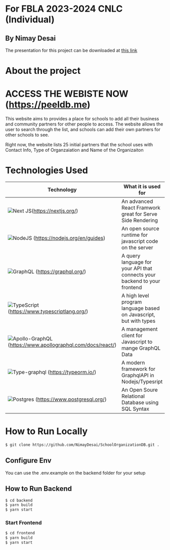 # For FBLA 2023-2024 CNLC (Individual)

## By Nimay Desai

The presentation for this project can be downloaded at [this link](SchoolDB.pptx)

# About the project

# ACCESS THE WEBISTE NOW (https://peeldb.me)

This website aims to provides a place for schools to add all their business and community partners for other people to access. The website allows the user to search through the list, and schools can add their own partners for other schools to see.

Right now, the website lists 25 initial partners that the school uses with Contact Info, Type of Organzaiation and Name of the Organizaiton

# Technologies Used

| Technology                                                                                                                                                 | What it is used for                                                       |
| ---------------------------------------------------------------------------------------------------------------------------------------------------------- | ------------------------------------------------------------------------- |
| ![Next JS](https://img.shields.io/badge/Next-black?style=for-the-badge&logo=next.js&logoColor=white)(https://nextjs.org/)                                  | An advanced React Framwork great for Serve Side Rendering                 |
| ![NodeJS](https://img.shields.io/badge/node.js-6DA55F?style=for-the-badge&logo=node.js&logoColor=white) (https://nodejs.org/en/guides)                     | An open source runtime for javascript code on the server                  |
| ![GraphQL](https://img.shields.io/badge/-GraphQL-E10098?style=for-the-badge&logo=graphql&logoColor=white) (https://graphql.org/)                           | A query language for your API that connects your backend to your frontend |
| ![TypeScript](https://img.shields.io/badge/typescript-%23007ACC.svg?style=for-the-badge&logo=typescript&logoColor=white) (https://www.typescriptlang.org/) | A high level program language based on Javascript, but with types         |
| ![Apollo-GraphQL](https://img.shields.io/badge/-ApolloGraphQL-311C87?style=for-the-badge&logo=apollo-graphql)(https://www.apollographql.com/docs/react/)   | A management client for Javascript to mange GraphQL Data                  |
| ![Type-graphql](https://img.shields.io/badge/-TypeGraphQL-%23C04392?style=for-the-badge) (https://typeorm.io/)                                             | A modern framework for GraphqlAPI in Nodejs/Typesript                     |
| ![Postgres](https://img.shields.io/badge/postgres-%23316192.svg?style=for-the-badge&logo=postgresql&logoColor=white) (https://www.postgresql.org/)         | An Open Soure Relational Database using SQL Syntax                        |

# How to Run Locally

```sh
$ git clone https://github.com/NimayDesai/SchoolOrganizationDB.git .
```

## Configure Env

You can use the .env.example on the backend folder for your setup

## How to Run Backend

```sh
$ cd backend
$ yarn build
$ yarn start
```

### Start Frontend

```sh
$ cd frontend
$ yarn build
$ yarn start
```

